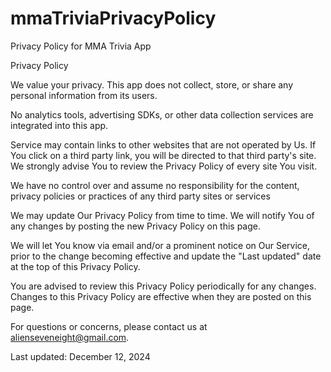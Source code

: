 # mmaTriviaPrivacyPolicy
Privacy Policy for MMA Trivia App

Privacy Policy 

We value your privacy. This app does not collect, store, or share any personal information from its users. 

No analytics tools, advertising SDKs, or other data collection services are integrated into this app. 

Service may contain links to other websites that are not operated by Us. If You click on a third party link, you will be directed to that third party's site. We strongly advise You to review the Privacy Policy of every site You visit. 

We have no control over and assume no responsibility for the content, privacy policies or practices of any third party sites or services 

We may update Our Privacy Policy from time to time. We will notify You of any changes by posting the new Privacy Policy on this page. 

We will let You know via email and/or a prominent notice on Our Service, prior to the change becoming effective and update the "Last updated" date at the top of this Privacy Policy. 

You are advised to review this Privacy Policy periodically for any changes. Changes to this Privacy Policy are effective when they are posted on this page. 

For questions or concerns, please contact us at alienseveneight@gmail.com. 

Last updated: December 12, 2024 
